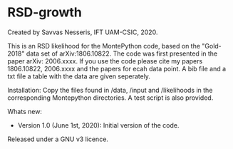# RSD-growth
Created by Savvas Nesseris, IFT UAM-CSIC, 2020. 

This is an RSD likelihood for the MontePython code, based on the "Gold-2018" data set of arXiv:1806.10822. The code was first presented in the paper arXiv: 2006.xxxx. If you use the code please cite my papers 1806.10822, 2006.xxxx and the papers for ecah data point. A bib file and a txt file a table with the data are given seperately. 

Installation: Copy the files found in /data, /input and /likelihoods in the corresponding Montepython directories. A test script is also provided.

Whats new:
* Version 1.0 (June 1st, 2020): Initial version of the code. 

Released under a GNU v3 licence. 
